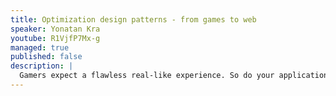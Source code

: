 ```yaml
---
title: Optimization design patterns - from games to web
speaker: Yonatan Kra
youtube: R1VjfP7Mx-g
managed: true
published: false
description: |
  Gamers expect a flawless real-like experience. So do your applications users. Utilizing techniques that are heavily used in games, can help you boost your app’s performance and also save you money in cloud expanses. We’ll see how you can save on CPU, memory and bandwidth with these techniques.
---
```

